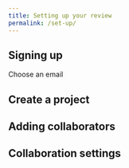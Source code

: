 ```yaml
---
title: Setting up your review
permalink: /set-up/
---
```


## Signing up

Choose an email

## Create a project

## Adding collaborators

## Collaboration settings